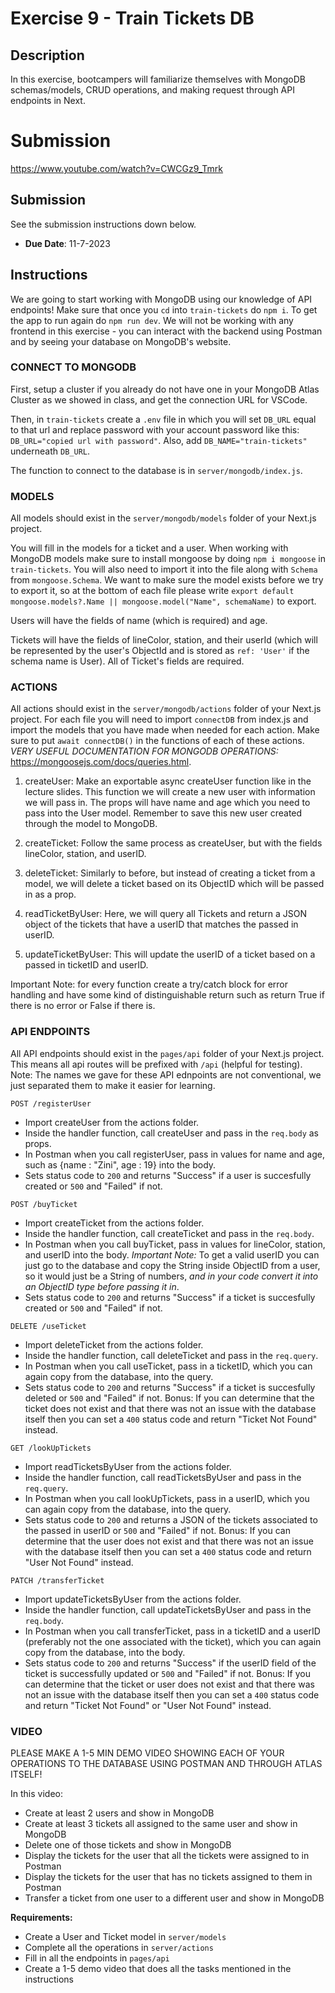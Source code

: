 # Exercise 9 - Train Tickets DB

## Description
In this exercise, bootcampers will familiarize themselves with MongoDB schemas/models, CRUD operations, and making request through API endpoints in Next.

# Submission
https://www.youtube.com/watch?v=CWCGz9_Tmrk
## Submission
See the submission instructions down below.
- **Due Date**: 11-7-2023

## Instructions

We are going to start working with MongoDB using our knowledge of API endpoints! Make sure that once you `cd` into  `train-tickets` do `npm i`. To get the app to run again do `npm run dev`. We will not be working with any frontend in this exercise - you can interact with the backend using Postman and by seeing your database on MongoDB's website.

### CONNECT TO MONGODB
First, setup a cluster if you already do not have one in your MongoDB Atlas Cluster as we showed in class, and get the connection URL for VSCode.

Then, in `train-tickets` create a `.env` file in which you will set `DB_URL` equal to that url and replace password with your account password like this: `DB_URL="copied url with password"`. Also, add `DB_NAME="train-tickets"` underneath `DB_URL`.

The function to connect to the database is in `server/mongodb/index.js`.

### MODELS
All models should exist in the `server/mongodb/models` folder of your Next.js project. 

You will fill in the models for a ticket and a user. When working with MongoDB models make sure to install mongoose by doing `npm i mongoose` in `train-tickets`. You will also need to import it into the file along with `Schema` from `mongoose.Schema`. We want to make sure the model exists before we try to export it, so at the bottom of each file please write `export default mongoose.models?.Name || mongoose.model("Name", schemaName)` to export.

Users will have the fields of name (which is required) and age.

Tickets will have the fields of lineColor, station, and their userId (which will be represented by the user's ObjectId and is stored as `ref: 'User'` if the schema name is User). All of Ticket's fields are required.

### ACTIONS
All actions should exist in the `server/mongodb/actions` folder of your Next.js project. For each file you will need to import `connectDB` from index.js and import the models that you have made when needed for each action. Make sure to put `await connectDB()` in the functions of each of these actions. *VERY USEFUL DOCUMENTATION FOR MONGODB OPERATIONS:* https://mongoosejs.com/docs/queries.html.

1. createUser: Make an exportable async createUser function like in the lecture slides. This function we will create a new user with information we will pass in. The props will have name and age which you need to pass into the User model. Remember to save this new user created through the model to MongoDB.

2. createTicket: Follow the same process as createUser, but with the fields lineColor, station, and userID.

3. deleteTicket: Similarly to before, but instead of creating a ticket from a model, we will delete a ticket based on its ObjectID which will be passed in as a prop.

4. readTicketByUser: Here, we will query all Tickets and return a JSON object of the tickets that have a userID that matches the passed in userID.

5. updateTicketByUser: This will update the userID of a ticket based on a passed in ticketID and userID.

Important Note: for every function create a try/catch block for error handling and have some kind of distinguishable return such as return True if there is no error or False if there is.

### API ENDPOINTS

All API endpoints should exist in the `pages/api` folder of your Next.js project. This means all api routes will be prefixed with `/api` (helpful for testing). Note: The names we gave for these API ednpoints are not conventional, we just separated them to make it easier for learning.

```http
POST /registerUser
```
- Import createUser from the actions folder.
- Inside the handler function, call createUser and pass in the `req.body` as props.
- In Postman when you call registerUser, pass in values for name and age, such as {name : "Zini", age : 19} into the body.
- Sets status code to `200` and returns "Success" if a user is succesfully created or `500` and "Failed" if not.

```http
POST /buyTicket
```
- Import createTicket from the actions folder.
- Inside the handler function, call createTicket and pass in the `req.body`.
- In Postman when you call buyTicket, pass in values for lineColor, station, and userID into the body. *Important Note:* To get a valid userID you can just go to the database and copy the String inside ObjectID from a user, so it would just be a String of numbers, *and in your code convert it into an ObjectID type before passing it in*.
- Sets status code to `200` and returns "Success" if a ticket is succesfully created or `500` and "Failed" if not.

```http
DELETE /useTicket
```
- Import deleteTicket from the actions folder.
- Inside the handler function, call deleteTicket and pass in the `req.query`.
- In Postman when you call useTicket, pass in a ticketID, which you can again copy from the database, into the query.
- Sets status code to `200` and returns "Success" if a ticket is succesfully deleted or `500` and "Failed" if not. Bonus: If you can determine that the ticket does not exist and that there was not an issue with the database itself then you can set a `400` status code and return "Ticket Not Found" instead.

```http
GET /lookUpTickets
```
- Import readTicketsByUser from the actions folder.
- Inside the handler function, call readTicketsByUser and pass in the `req.query`.
- In Postman when you call lookUpTickets, pass in a userID, which you can again copy from the database, into the query.
- Sets status code to `200` and returns a JSON of the tickets associated to the passed in userID or `500` and "Failed" if not. Bonus: If you can determine that the user does not exist and that there was not an issue with the database itself then you can set a `400` status code and return "User Not Found" instead.


```http
PATCH /transferTicket
```
- Import updateTicketsByUser from the actions folder.
- Inside the handler function, call updateTicketsByUser and pass in the `req.body`.
- In Postman when you call transferTicket, pass in a ticketID and a userID (preferably not the one associated with the ticket), which you can again copy from the database, into the body.
- Sets status code to `200` and returns "Success" if the userID field of the ticket is successfully updated or `500` and "Failed" if not. Bonus: If you can determine that the ticket or user does not exist and that there was not an issue with the database itself then you can set a `400` status code and return "Ticket Not Found" or "User Not Found" instead.

### VIDEO
PLEASE MAKE A 1-5 MIN DEMO VIDEO SHOWING EACH OF YOUR OPERATIONS TO THE DATABASE USING POSTMAN AND THROUGH ATLAS ITSELF!

In this video:
- Create at least 2 users and show in MongoDB
- Create at least 3 tickets all assigned to the same user and show in MongoDB
- Delete one of those tickets and show in MongoDB
- Display the tickets for the user that all the tickets were assigned to in Postman
- Display the tickets for the user that has no tickets assigned to them in Postman
- Transfer a ticket from one user to a different user and show in MongoDB

**Requirements:**
- Create a User and Ticket model in `server/models`
- Complete all the operations in `server/actions`
- Fill in all the endpoints in `pages/api`
- Create a 1-5 demo video that does all the tasks mentioned in the instructions
